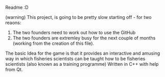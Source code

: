Readme :D

(warning)
This project, is going to be pretty slow starting off - for two reaons:
  1. The two founders need to work out how to use the GitHub
  2. The two founders are extremley busy for the next couple of months (working from the creation of this file).
  
The basic Idea for the game is that it provides an interactive and amusing way in which fisheries scientists can be taught how to be fisheries scientists
(also known as a training programme) Written in C++ with help from Qt.


